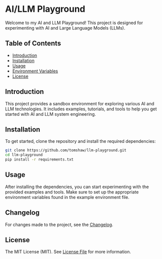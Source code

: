 # AI/LLM Playground

Welcome to my AI and LLM Playground! This project is designed for experimenting with AI and Large Language Models (LLMs).

## Table of Contents

- [Introduction](#introduction)
- [Installation](#installation)
- [Usage](#usage)
- [Environment Variables](#environment-variables)
- [License](#license)

## Introduction

This project provides a sandbox environment for exploring various AI and LLM technologies. It includes examples, tutorials, and tools to help you get started with AI and LLM system engineering.

## Installation

To get started, clone the repository and install the required dependencies:

```bash
git clone https://github.com/tomshaw/llm-playground.git
cd llm-playground
pip install -r requirements.txt
```
## Usage

After installing the dependencies, you can start experimenting with the provided examples and tools. Make sure to set up the appropriate environment variables found in the example environment file.

## Changelog

For changes made to the project, see the [Changelog](CHANGELOG.md).

## License

The MIT License (MIT). See [License File](LICENSE) for more information.
